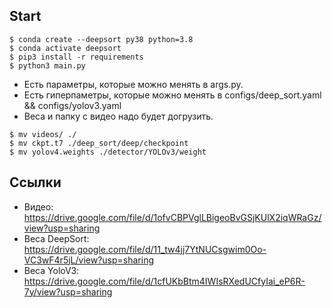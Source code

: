 <a name="">Start</a>
------------
```shell
$ conda create --deepsort py38 python=3.8
$ conda activate deepsort
$ pip3 install -r requirements
$ python3 main.py
```

* Есть параметры, которые можно менять в args.py. 
* Есть гиперпаметры, которые можно менять в configs/deep_sort.yaml && configs/yolov3.yaml
* Веса и папку с видео надо будет догрузить.

```shell
$ mv videos/ ./
$ mv ckpt.t7 ./deep_sort/deep/checkpoint
$ mv yolov4.weights ./detector/YOLOv3/weight
```

<a name="">Ссылки</a>
------------
* Видео: https://drive.google.com/file/d/1ofvCBPVglLBigeoBvGSjKUlX2iqWRaGz/view?usp=sharing
* Веса DeepSort: https://drive.google.com/file/d/11_tw4jj7YtNUCsgwim0Oo-VC3wF4r5jL/view?usp=sharing
* Веса YoloV3: https://drive.google.com/file/d/1cfUKbBtm4IWIsRXedUCfyIai_eP6R-7y/view?usp=sharing
